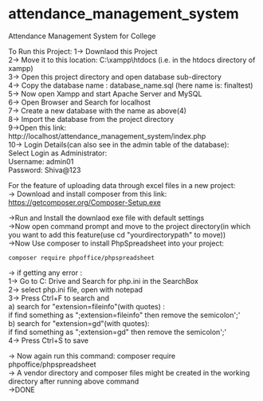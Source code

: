 # attendance_management_system
Attendance Management System for College  

To Run this Project: 
1-> Downlaod this Project  
2-> Move it to this location: C:\xampp\htdocs  (i.e. in the htdocs directory of xampp)  
3-> Open this project directory and open database sub-directory  
4-> Copy the database name : database_name.sql  (here name is: finaltest)  
5-> Now open Xampp and start Apache Server and MySQL  
6-> Open Browser and Search for localhost  
7-> Create a new database with the name as above(4)   
8-> Import the database from the project directory  
9->Open this link: http://localhost/attendance_management_system/index.php   
10-> Login Details(can also see in the admin table of the database):  
       Select Login as Administrator:  
       Username: admin01  
       Password: Shiva@123  









For the feature of uploading data through excel files in a new project:  
-> Download and install composer from this link: https://getcomposer.org/Composer-Setup.exe  

->Run and Install the downlaod exe file with default settings  
->Now open command prompt and move to the project directory(in which you want to add this feature(use cd "yourdirectorypath" to move))   
->Now Use composer to install PhpSpreadsheet into your project:  

    composer require phpoffice/phpspreadsheet  

-> if getting any error :  
            1-> Go to C: Drive and Search for php.ini in the SearchBox  
            2-> select php.ini file, open with notepad  
            3-> Press Ctrl+F to search and   
                    a) search for "extension=fileinfo"(with quotes) :   
                        if find something as ";extension=fileinfo" then remove the semicolon';'  
                    b) search for "extension=gd"(with quotes):  
                        if find something as ";extension=gd" then remove the semicolon';'  
            4-> Press Ctrl+S to save  

-> Now again run this command: composer require phpoffice/phpspreadsheet  
-> A vendor directory and composer files might be created in the working directory after running above command  
->DONE  
